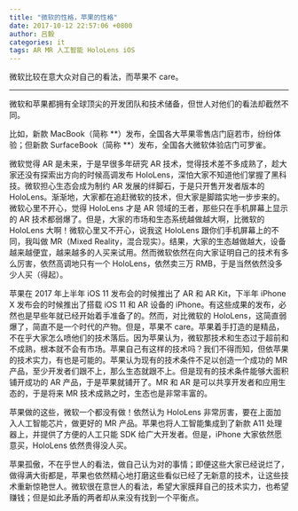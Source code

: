 ```yaml
---
title: "微软的性格，苹果的性格"
date: 2017-10-12 22:57:06 +0800
author: 吕毅
categories: it
tags: AR MR 人工智能 HoloLens iOS
---
```


微软比较在意大众对自己的看法，而苹果不 care。

---

微软和苹果都拥有全球顶尖的开发团队和技术储备，但世人对他们的看法却截然不同。

比如，新款 MacBook（简称 **）发布，全国各大苹果零售店门庭若市，纷纷体验；但新款 SurfaceBook（简称 **）发布，全国各大微软体验店门可罗雀。

微软觉得 AR 是未来，于是早很多年研究 AR 技术，觉得技术差不多成熟了，趁大家还没有探索出方向的时候高调发布 HoloLens，深怕大家不知道他们掌握了黑科技。微软担心生态会成为制约 AR 发展的绊脚石，于是只开售开发者版本的 HoloLens。渐渐地，大家都在追赶微软的技术，但大家是脚踏实地一步步来的。微软心里不开心，觉得 HoloLens 才是 AR 领域的王者，那些只在手机屏幕上显示的 AR 技术都弱爆了。但是，大家的市场和生态系统越做越大啊，比微软的 HoloLens 大啊！微软心里又不开心，说我这 HoloLens 跟你们手机屏幕上的不同，我叫做 MR（Mixed Reality，混合现实）。结果，大家的生态越做越大，设备越来越便宜，越来越多的人买来试用。然而微软依然在向大家证明自己的技术有多么厉害，依然高调地只有一个 HoloLens，依然卖三万 RMB，于是当然依然没多少人买（得起）。

苹果在 2017 年上半年 iOS 11 发布会的时候推出了 AR 和 AR Kit，下半年 iPhone X 发布会的时候推出了搭载 iOS 11 和 AR 设备的 iPhone。有这些成果的发布，必然也是早些年就已经开始着手准备了的。然而，对比微软的 HoloLens，这简直弱爆了，简直不是一个时代的产物。但是，苹果不 care。苹果着手打造的是精品，不在乎大家怎么喷他们的技术落后。因为苹果认为，微软那技术和生态过于超前和不成熟，根本就不会有市场。苹果自己有这样的技术吗？我们不得而知，但依苹果的技术实力，有也是可能的。苹果认为现有的技术条件不足以创造一个成功的 MR 产品，至少开发者们跟不上，那么生态就跟不上。但是现有的技术条件能够大面积铺开成功的 AR 产品，于是苹果就铺开了。MR 和 AR 是可以共享开发者和应用生态的，于是将来 MR 技术成熟之时，生态也是非常丰富的。

苹果做的这些，微软一个都没有做！依然认为 HoloLens 非常厉害，要在上面加入人工智能芯片，做更好的 MR 产品。苹果也将人工智能集成到了新款 A11 处理器上，并提供了方便的人工只能 SDK 给广大开发者。但是，iPhone 大家依然愿意买，HoloLens 依然贵得没人买。

苹果孤傲，不在乎世人的看法，做自己认为对的事情；即便这些大家已经说烂了，做得满大街都是，苹果也依然精心地打磨这些看似已经了无新意的技术，让这些技术重新惊艳世人。微软很在意世人的看法，希望大家膜拜自己的技术实力，也希望赚钱；但是如此矛盾的两者却从来没有找到一个平衡点。
